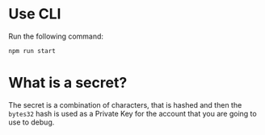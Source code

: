 # Use CLI

Run the following command:

```shell
npm run start
```

# What is a secret?

The secret is a combination of characters, that is hashed and then the `bytes32` hash is used as a Private Key for the account that you are going to use to debug.
